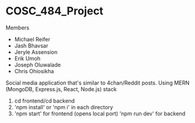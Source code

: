 # COSC_484_Project

Members
- Michael Reifer
- Jash Bhavsar
- Jeryle Assension
- Erik Umoh
- Joseph Oluwalade
- Chris Ohiosikha

Social media application that's similar to 4chan/Reddit posts. Using MERN (MongoDB, Express.js, React, Node.js) stack
1.  cd frontend/cd backend
2. 'npm install' or 'npm i' in each directory
3. 'npm start' for frontend (opens local port) 'npm run dev' for backend
